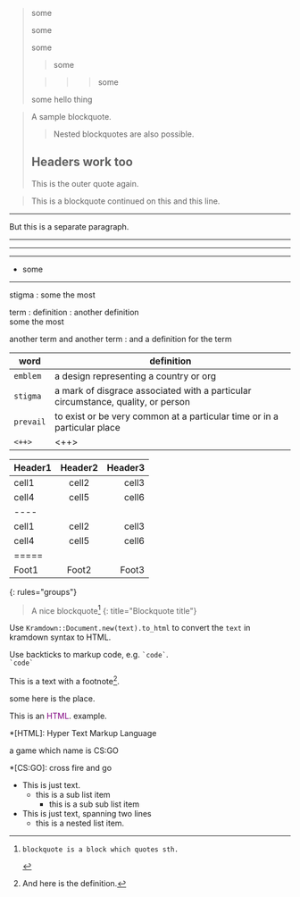 > some
> 
> some
> 
> some
> > some
> 
> 
> > > > some
> 
> 
> some hello thing

> A sample blockquote.
>
> >Nested blockquotes are
> >also possible.
>
> ## Headers work too
> This is the outer quote again.


> This is a blockquote
continued on this
and this line.
---
But this is a separate paragraph.
** ** **
-----------------------------------
- - - -- -- - --- - -- 
- some
- ---------  - - - - -- 

stigma
: some the most

term
: definition
: another definition  
some the most

another term
and another term
: and a definition for the term


| word      | definition                                                                       |
|-----------|----------------------------------------------------------------------------------|
| `emblem`  | a design representing a country or org                                           |
| `stigma`  | a mark of disgrace associated with a particular circumstance, quality, or person |
| `prevail` | to exist or be very common at a particular time or in a particular place         |
| `<++>`    | <++>                                                                             |



| Header1 | Header2 | Header3 |
|:--------|:-------:|--------:|
| cell1   | cell2   | cell3   |
| cell4   | cell5   | cell6   |
|----
| cell1   | cell2   | cell3   |
| cell4   | cell5   | cell6   |
|=====
| Foot1   | Foot2   | Foot3
{: rules="groups"}



> A nice blockquote[^2]
{: title="Blockquote title"}

Use `Kramdown::Document.new(text).to_html`
to convert the `text` in kramdown
syntax to HTML.

Use backticks to markup code,
e.g. `` `code` ``.  
`` `code` ``

This is a text with a
footnote[^1].

[^1]: And here is the definition.
[^2]:
		blockquote is a block which quotes sth.
some
here
is
the
place.

This is an <span style="color: purple">HTML</span>.
example.

*[HTML]: Hyper Text Markup Language  

a game which name is CS:GO

*[CS:GO]: cross fire and go


*   This is just text.
    * this is a sub list item
      * this is a sub sub list item
* This is just text,
    spanning two lines
  * this is a nested list item.
